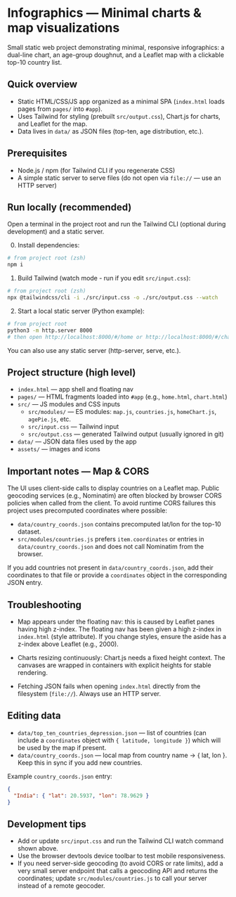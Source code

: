 # Infographics — Minimal charts & map visualizations

Small static web project demonstrating minimal, responsive infographics: a dual-line chart, an age-group doughnut, and a Leaflet map with a clickable top-10 country list.

## Quick overview
- Static HTML/CSS/JS app organized as a minimal SPA (`index.html` loads pages from `pages/` into `#app`).
- Uses Tailwind for styling (prebuilt `src/output.css`), Chart.js for charts, and Leaflet for the map.
- Data lives in `data/` as JSON files (top-ten, age distribution, etc.).

## Prerequisites
- Node.js / npm (for Tailwind CLI if you regenerate CSS)
- A simple static server to serve files (do not open via `file://` — use an HTTP server)

## Run locally (recommended)
Open a terminal in the project root and run the Tailwind CLI (optional during development) and a static server.

0) Install dependencies:

```bash
# from project root (zsh)
npm i
```

1) Build Tailwind (watch mode - run if you edit `src/input.css`):

```bash
# from project root (zsh)
npx @tailwindcss/cli -i ./src/input.css -o ./src/output.css --watch
```

2) Start a local static server (Python example):

```bash
# from project root
python3 -m http.server 8000
# then open http://localhost:8000/#/home or http://localhost:8000/#/chart
```

You can also use any static server (http-server, serve, etc.).

## Project structure (high level)
- `index.html` — app shell and floating nav
- `pages/` — HTML fragments loaded into `#app` (e.g., `home.html`, `chart.html`)
- `src/` — JS modules and CSS inputs
  - `src/modules/` — ES modules: `map.js`, `countries.js`, `homeChart.js`, `agePie.js`, etc.
  - `src/input.css` — Tailwind input
  - `src/output.css` — generated Tailwind output (usually ignored in git)
- `data/` — JSON data files used by the app
- `assets/` — images and icons

## Important notes — Map & CORS
The UI uses client-side calls to display countries on a Leaflet map. Public geocoding services (e.g., Nominatim) are often blocked by browser CORS policies when called from the client. To avoid runtime CORS failures this project uses precomputed coordinates where possible:

- `data/country_coords.json` contains precomputed lat/lon for the top-10 dataset.
- `src/modules/countries.js` prefers `item.coordinates` or entries in `data/country_coords.json` and does not call Nominatim from the browser.

If you add countries not present in `data/country_coords.json`, add their coordinates to that file or provide a `coordinates` object in the corresponding JSON entry.

## Troubleshooting
- Map appears under the floating nav: this is caused by Leaflet panes having high z-index. The floating nav has been given a high z-index in `index.html` (style attribute). If you change styles, ensure the aside has a z-index above Leaflet (e.g., 2000).

- Charts resizing continuously: Chart.js needs a fixed height context. The canvases are wrapped in containers with explicit heights for stable rendering.

- Fetching JSON fails when opening `index.html` directly from the filesystem (`file://`). Always use an HTTP server.

## Editing data
- `data/top_ten_countries_depression.json` — list of countries (can include a `coordinates` object with `{ latitude, longitude }`) which will be used by the map if present.
- `data/country_coords.json` — local map from country name -> { lat, lon }. Keep this in sync if you add new countries.

Example `country_coords.json` entry:

```json
{
  "India": { "lat": 20.5937, "lon": 78.9629 }
}
```

## Development tips
- Add or update `src/input.css` and run the Tailwind CLI watch command shown above.
- Use the browser devtools device toolbar to test mobile responsiveness.
- If you need server-side geocoding (to avoid CORS or rate limits), add a very small server endpoint that calls a geocoding API and returns the coordinates; update `src/modules/countries.js` to call your server instead of a remote geocoder.

